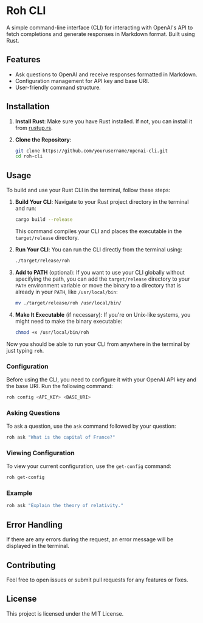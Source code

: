 # Roh CLI

A simple command-line interface (CLI) for interacting with OpenAI's API to fetch completions and generate responses in Markdown format. Built using Rust.

## Features

- Ask questions to OpenAI and receive responses formatted in Markdown.
- Configuration management for API key and base URI.
- User-friendly command structure.

## Installation

1. **Install Rust**: Make sure you have Rust installed. If not, you can install it from [rustup.rs](https://rustup.rs/).
2. **Clone the Repository**:

   ```bash
   git clone https://github.com/yourusername/openai-cli.git
   cd roh-cli
   ```

## Usage

To build and use your Rust CLI in the terminal, follow these steps:

1. **Build Your CLI**:
   Navigate to your Rust project directory in the terminal and run:

   ```bash
   cargo build --release
   ```

   This command compiles your CLI and places the executable in the `target/release` directory.

2. **Run Your CLI**:
   You can run the CLI directly from the terminal using:

   ```bash
   ./target/release/roh
   ```

3. **Add to PATH** (optional):
   If you want to use your CLI globally without specifying the path, you can add the `target/release` directory to your `PATH` environment variable or move the binary to a directory that is already in your `PATH`, like `/usr/local/bin`:

   ```bash
   mv ./target/release/roh /usr/local/bin/
   ```

4. **Make It Executable** (if necessary):
   If you're on Unix-like systems, you might need to make the binary executable:
   ```bash
   chmod +x /usr/local/bin/roh
   ```

Now you should be able to run your CLI from anywhere in the terminal by just typing `roh`.

### Configuration

Before using the CLI, you need to configure it with your OpenAI API key and the base URI. Run the following command:

```bash
roh config <API_KEY> <BASE_URI>
```

### Asking Questions

To ask a question, use the `ask` command followed by your question:

```bash
roh ask "What is the capital of France?"
```

### Viewing Configuration

To view your current configuration, use the `get-config` command:

```bash
roh get-config
```

### Example

```bash
roh ask "Explain the theory of relativity."
```

## Error Handling

If there are any errors during the request, an error message will be displayed in the terminal.

## Contributing

Feel free to open issues or submit pull requests for any features or fixes.

## License

This project is licensed under the MIT License.
